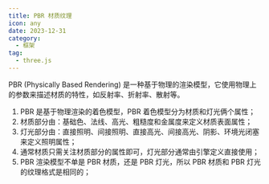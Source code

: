 ```yaml
---
title: PBR 材质纹理
icon: any
date: 2023-12-31
category:
  - 框架
tag:
  - three.js
---
```


PBR (Physically Based Rendering) 是一种基于物理的渲染模型，它使用物理上的参数来描述材质的特性，如反射率、折射率、散射等。

1. PBR 是基于物理渲染的着色模型，PBR 着色模型分为材质和灯光俩个属性；
2. 材质部分由：基础色、法线、高光、粗糙度和金属度来定义材质表面属性；
3. 灯光部分由：直接照明、间接照明、直接高光、间接高光、阴影、环境光闭塞来定义照明属性；
4. 通常材质只需关注材质部分的属性即可，灯光部分通常由引擎定义直接使用；
5. PBR 渲染模型不单是 PBR 材质，还是 PBR 灯光，所以 PBR 材质和 PBR 灯光的纹理格式是相同的；
